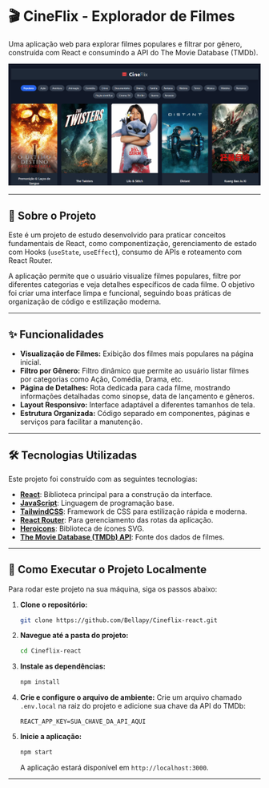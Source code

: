 # 🎬 CineFlix - Explorador de Filmes

Uma aplicação web para explorar filmes populares e filtrar por gênero, construída com React e consumindo a API do The Movie Database (TMDb).

![Screenshot do CineFlix](./screenshot.png)

---

## 🚀 Sobre o Projeto

Este é um projeto de estudo desenvolvido para praticar conceitos fundamentais de React, como componentização, gerenciamento de estado com Hooks (`useState`, `useEffect`), consumo de APIs e roteamento com React Router. 

A aplicação permite que o usuário visualize filmes populares, filtre por diferentes categorias e veja detalhes específicos de cada filme. O objetivo foi criar uma interface limpa e funcional, seguindo boas práticas de organização de código e estilização moderna.

---

## ✨ Funcionalidades

- **Visualização de Filmes:** Exibição dos filmes mais populares na página inicial.
- **Filtro por Gênero:** Filtro dinâmico que permite ao usuário listar filmes por categorias como Ação, Comédia, Drama, etc.
- **Página de Detalhes:** Rota dedicada para cada filme, mostrando informações detalhadas como sinopse, data de lançamento e gêneros.
- **Layout Responsivo:** Interface adaptável a diferentes tamanhos de tela.
- **Estrutura Organizada:** Código separado em componentes, páginas e serviços para facilitar a manutenção.

---

## 🛠️ Tecnologias Utilizadas

Este projeto foi construído com as seguintes tecnologias:

- **[React](https://react.dev/)**: Biblioteca principal para a construção da interface.
- **[JavaScript](https://developer.mozilla.org/pt-BR/docs/Web/JavaScript)**: Linguagem de programação base.
- **[TailwindCSS](https://tailwindcss.com/)**: Framework de CSS para estilização rápida e moderna.
- **[React Router](https://reactrouter.com/)**: Para gerenciamento das rotas da aplicação.
- **[Heroicons](https://heroicons.com/)**: Biblioteca de ícones SVG.
- **[The Movie Database (TMDb) API](https://www.themoviedb.org/documentation/api)**: Fonte dos dados de filmes.

---

## 🔧 Como Executar o Projeto Localmente

Para rodar este projeto na sua máquina, siga os passos abaixo:

1.  **Clone o repositório:**
    ```bash
    git clone https://github.com/Bellapy/Cineflix-react.git
    ```

2.  **Navegue até a pasta do projeto:**
    ```bash
    cd Cineflix-react
    ```

3.  **Instale as dependências:**
    ```bash
    npm install
    ```

4.  **Crie e configure o arquivo de ambiente:**
    Crie um arquivo chamado `.env.local` na raiz do projeto e adicione sua chave da API do TMDb:
    ```
    REACT_APP_KEY=SUA_CHAVE_DA_API_AQUI
    ```

5.  **Inicie a aplicação:**
    ```bash
    npm start
    ```
    A aplicação estará disponível em `http://localhost:3000`.

---